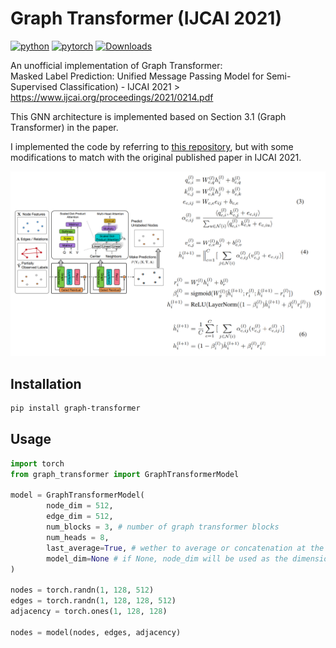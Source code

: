 # Graph Transformer (IJCAI 2021)

[![python](https://img.shields.io/badge/python-3.8%2B-blue)]() [![pytorch](https://img.shields.io/badge/pytorch-1.6%2B-orange)]() [![Downloads](https://static.pepy.tech/personalized-badge/graph-transformer?period=total&units=international_system&left_color=grey&right_color=green&left_text=PyPI%20Downloads)](https://pepy.tech/project/graph-transformer)

An unofficial implementation of Graph Transformer:<br/>
Masked Label Prediction: Unified Message Passing Model for Semi-Supervised Classification) - IJCAI 2021 > https://www.ijcai.org/proceedings/2021/0214.pdf

This GNN architecture is implemented based on Section 3.1 (Graph Transformer) in the paper.

I implemented the code by referring to [this repository](https://github.com/lucidrains/graph-transformer-pytorch), but with some modifications to match with the original published paper in IJCAI 2021.

![image](https://github.com/willyfh/graph-transformer/blob/main/graph-transformer-architecture.png?raw=true)

## Installation

```bash
pip install graph-transformer
```
## Usage
```python
import torch
from graph_transformer import GraphTransformerModel

model = GraphTransformerModel(
        node_dim = 512,
        edge_dim = 512,
        num_blocks = 3, # number of graph transformer blocks
        num_heads = 8,
        last_average=True, # wether to average or concatenation at the last block
        model_dim=None # if None, node_dim will be used as the dimension of the graph transformer block
)

nodes = torch.randn(1, 128, 512)
edges = torch.randn(1, 128, 128, 512)
adjacency = torch.ones(1, 128, 128)

nodes = model(nodes, edges, adjacency)
```
